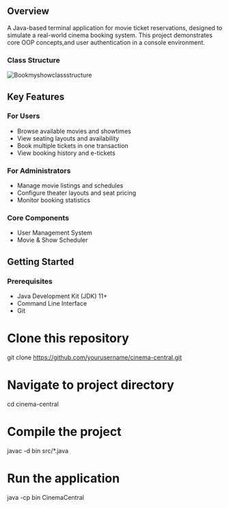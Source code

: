 
## Overview
A Java-based terminal application for movie ticket reservations, designed to simulate a real-world cinema booking system. This project demonstrates core OOP concepts,and user authentication in a console environment.

### Class Structure
![Bookmyshowclassstructure](https://github.com/user-attachments/assets/05939d29-ebcc-4c5d-93e9-2c0634b3349e)

## Key Features

### For Users
* Browse available movies and showtimes
* View seating layouts and availability
* Book multiple tickets in one transaction
* View booking history and e-tickets

### For Administrators 
* Manage movie listings and schedules
* Configure theater layouts and seat pricing
* Monitor booking statistics

### Core Components
* User Management System
* Movie & Show Scheduler

## Getting Started

### Prerequisites
* Java Development Kit (JDK) 11+
* Command Line Interface
* Git

# Clone this repository
git clone https://github.com/yourusername/cinema-central.git

# Navigate to project directory
cd cinema-central

# Compile the project
javac -d bin src/*.java

# Run the application
java -cp bin CinemaCentral







